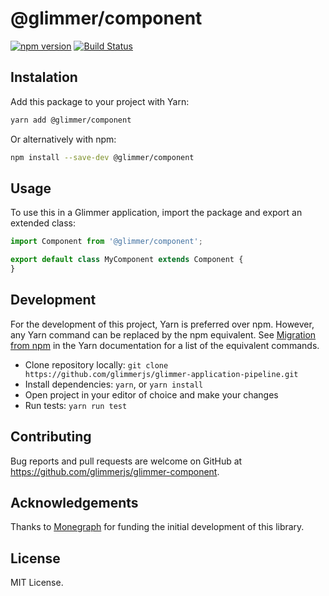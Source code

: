 # @glimmer/component

[![npm version](https://badge.fury.io/js/%40glimmer%2Fcomponent.svg)](https://badge.fury.io/js/%40glimmer%2Fcomponent)
[![Build Status](https://secure.travis-ci.org/glimmerjs/glimmer-component.svg?branch=master)](http://travis-ci.org/glimmerjs/glimmer-component)

## Instalation

Add this package to your project with Yarn:

```bash
yarn add @glimmer/component
```

Or alternatively with npm:

```bash
npm install --save-dev @glimmer/component
```

## Usage

To use this in a Glimmer application, import the package and export an extended class:

```typescript
import Component from '@glimmer/component';

export default class MyComponent extends Component {
}
```

## Development

For the development of this project, Yarn is preferred over npm. However, any Yarn command can be replaced by the npm equivalent.
See [Migration from npm](https://yarnpkg.com/lang/en/docs/migrating-from-npm/) in the Yarn documentation for a list of the equivalent commands.

* Clone repository locally: `git clone https://github.com/glimmerjs/glimmer-application-pipeline.git`
* Install dependencies: `yarn`, or `yarn install`
* Open project in your editor of choice and make your changes
* Run tests: `yarn run test`

## Contributing

Bug reports and pull requests are welcome on GitHub at https://github.com/glimmerjs/glimmer-component.

## Acknowledgements

Thanks to [Monegraph](http://monegraph.com) for funding the initial development
of this library.

## License

MIT License.
